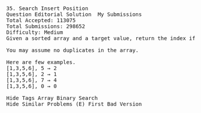 <pre>
35. Search Insert Position  
Question Editorial Solution  My Submissions
Total Accepted: 113075
Total Submissions: 298652
Difficulty: Medium
Given a sorted array and a target value, return the index if the target is found. If not, return the index where it would be if it were inserted in order.

You may assume no duplicates in the array.

Here are few examples.
[1,3,5,6], 5 → 2
[1,3,5,6], 2 → 1
[1,3,5,6], 7 → 4
[1,3,5,6], 0 → 0

Hide Tags Array Binary Search
Hide Similar Problems (E) First Bad Version

</pre>
